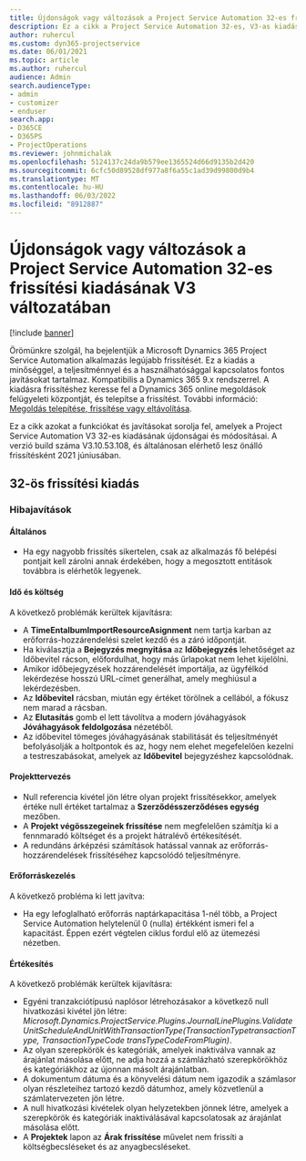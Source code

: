 ```yaml
---
title: Újdonságok vagy változások a Project Service Automation 32-es frissítési kiadásának V3 változatában
description: Ez a cikk a Project Service Automation 32-es, V3-as kiadásában elérhető funkciókat és javításokat sorolja fel.
author: ruhercul
ms.custom: dyn365-projectservice
ms.date: 06/01/2021
ms.topic: article
ms.author: ruhercul
audience: Admin
search.audienceType:
- admin
- customizer
- enduser
search.app:
- D365CE
- D365PS
- ProjectOperations
ms.reviewer: johnmichalak
ms.openlocfilehash: 5124137c24da9b579ee1365524d66d9135b2d420
ms.sourcegitcommit: 6cfc50d89528df977a8f6a55c1ad39d99800d9b4
ms.translationtype: MT
ms.contentlocale: hu-HU
ms.lasthandoff: 06/03/2022
ms.locfileid: "8912887"
---
```

# <a name="whats-new-or-changed-in-project-service-automation-update-release-32-v3"></a>Újdonságok vagy változások a Project Service Automation 32-es frissítési kiadásának V3 változatában

[!include [banner](../includes/psa-now-project-operations.md)]

Örömünkre szolgál, ha bejelentjük a Microsoft Dynamics 365 Project Service Automation alkalmazás legújabb frissítését. Ez a kiadás a minőséggel, a teljesítménnyel és a használhatósággal kapcsolatos fontos javításokat tartalmaz. Kompatibilis a Dynamics 365 9.x rendszerrel. A kiadásra frissítéshez keresse fel a Dynamics 365 online megoldások felügyeleti központját, és telepítse a frissítést. További információ: [Megoldás telepítése, frissítése vagy eltávolítása](/power-platform/admin/install-remove-preferred-solution).

Ez a cikk azokat a funkciókat és javításokat sorolja fel, amelyek a Project Service Automation V3 32-es kiadásának újdonságai és módosításai. A verzió build száma V3.10.53.108, és általánosan elérhető lesz önálló frissítésként 2021 júniusában.

## <a name="update-release-32"></a>32-ös frissítési kiadás

### <a name="bug-fixes"></a>Hibajavítások

#### <a name="general"></a>Általános

- Ha egy nagyobb frissítés sikertelen, csak az alkalmazás fő belépési pontjait kell zárolni annak érdekében, hogy a megosztott entitások továbbra is elérhetők legyenek.

#### <a name="time-and-expense"></a>Idő és költség

A következő problémák kerültek kijavításra:

- A **TimeEntalbumImportResourceAsignment** nem tartja karban az erőforrás-hozzárendelési szelet kezdő és a záró időpontját.
- Ha kiválasztja a **Bejegyzés megnyitása** az **Időbejegyzés** lehetőséget az Időbevitel rácson, előfordulhat, hogy más űrlapokat nem lehet kijelölni.
- Amikor időbejegyzések hozzárendelését importálja, az ügyfélkód lekérdezése hosszú URL-címet generálhat, amely meghiúsul a lekérdezésben.
- Az **Időbevitel** rácsban, miután egy értéket törölnek a cellából, a fókusz nem marad a rácsban.
- Az **Elutasítás** gomb el lett távolítva a modern jóváhagyások **Jóváhagyások feldolgozása** nézetéből.
- Az időbevitel tömeges jóváhagyásának stabilitását és teljesítményét befolyásolják a holtpontok és az, hogy nem elehet megefelelően kezelni a testreszabásokat, amelyek az **Időbevitel** bejegyzéshez kapcsolódnak.

#### <a name="project-planning"></a>Projekttervezés

- Null referencia kivétel jön létre olyan projekt frissítésekkor, amelyek értéke null értéket tartalmaz a **Szerződésszerződéses egység** mezőben.
- A **Projekt végösszegeinek frissítése** nem megfelelően számítja ki a fennmaradó költséget és a projekt hátralévő értékesítését.
- A redundáns árképzési számítások hatással vannak az erőforrás-hozzárendelések frissítéséhez kapcsolódó teljesítményre.

#### <a name="resource-management"></a>Erőforráskezelés

A következő probléma ki lett javítva:

- Ha egy lefoglalható erőforrás naptárkapacitása 1-nél több, a Project Service Automation helytelenül 0 (nulla) értékként ismeri fel a kapacitást. Éppen ezért végtelen ciklus fordul elő az ütemezési nézetben.

#### <a name="sales"></a>Értékesítés

A következő problémák kerültek kijavításra:

- Egyéni tranzakciótípusú naplósor létrehozásakor a következő null hivatkozási kivétel jön létre: *Microsoft.Dynamics.ProjectService.Plugins.JournalLinePlugins.ValidateUnitScheduleAndUnitWithTransactionType(TransactionTypetransactionType, TransactionTypeCode transTypeCodeFromPlugin)*.
- Az olyan szerepkörök és kategóriák, amelyek inaktiválva vannak az árajánlat másolása előtt, ne adja hozzá a számlázható szerepkörökhöz és kategóriákhoz az újonnan másolt árajánlatban.
- A dokumentum dátuma és a könyvelési dátum nem igazodik a számlasor olyan részleteihez tartozó kezdő dátumhoz, amely közvetlenül a számlatervezeten jön létre.
- A null hivatkozási kivételek olyan helyzetekben jönnek létre, amelyek a szerepkörök és kategóriák inaktiválásával kapcsolatosak az árajánlat másolása előtt.
- A **Projektek** lapon az **Árak frissítése** művelet nem frissíti a költségbecsléseket és az anyagbecsléseket.
